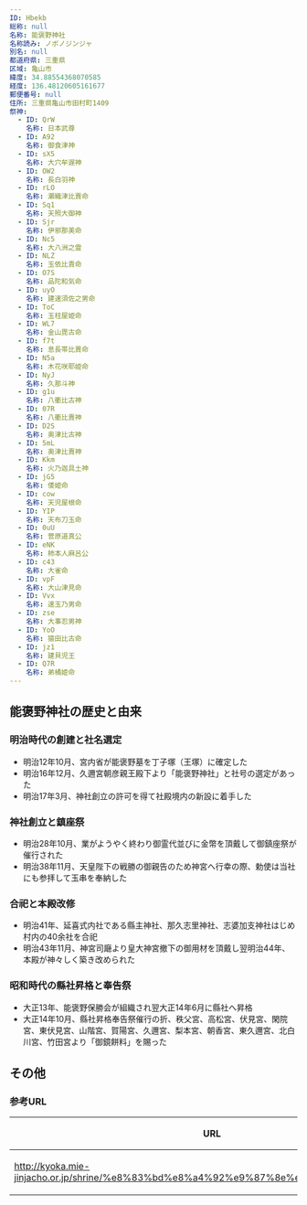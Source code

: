 ```yaml
---
ID: Hbekb
総称: null
名称: 能褒野神社
名称読み: ノボノジンジャ
別名: null
都道府県: 三重県
区域: 亀山市
緯度: 34.88554368070585
経度: 136.48120605161677
郵便番号: null
住所: 三重県亀山市田村町1409
祭神:
  - ID: QrW
    名称: 日本武尊
  - ID: A92
    名称: 御食津神
  - ID: sX5
    名称: 大穴牟遅神
  - ID: OW2
    名称: 長白羽神
  - ID: rLO
    名称: 瀬織津比賣命
  - ID: Sq1
    名称: 天照大御神
  - ID: Sjr
    名称: 伊邪那美命
  - ID: Nc5
    名称: 大八洲之霊
  - ID: NLZ
    名称: 玉依比責命
  - ID: O7S
    名称: 品陀和気命
  - ID: uyO
    名称: 建速須佐之男命
  - ID: ToC
    名称: 玉柱屋姫命
  - ID: WL7
    名称: 金山毘古命
  - ID: f7t
    名称: 息長帯比賣命
  - ID: N5a
    名称: 木花咲耶姫命
  - ID: NyJ
    名称: 久那斗神
  - ID: g1u
    名称: 八衢比古神
  - ID: 07R
    名称: 八衢比賣神
  - ID: D2S
    名称: 奥津比古神
  - ID: 5mL
    名称: 奥津比賣神
  - ID: Kkm
    名称: 火乃迦具土神
  - ID: jG5
    名称: 倭姫命
  - ID: cow
    名称: 天児屋根命
  - ID: YIP
    名称: 天布刀玉命
  - ID: 0uU
    名称: 菅原道真公
  - ID: eNK
    名称: 柿本人麻呂公
  - ID: c43
    名称: 大雀命
  - ID: vpF
    名称: 大山津見命
  - ID: Vvx
    名称: 速玉乃男命
  - ID: zse
    名称: 大事忍男神
  - ID: YoO
    名称: 猿田比古命
  - ID: jz1
    名称: 建貝児王
  - ID: Q7R
    名称: 弟橘姫命
---
```


## 能褒野神社の歴史と由来

### 明治時代の創建と社名選定

- 明治12年10月、宮内省が能褒野墓を丁子塚（王塚）に確定した
- 明治16年12月、久邇宮朝彦親王殿下より「能褒野神社」と社号の選定があった
- 明治17年3月、神社創立の許可を得て社殿境内の新設に着手した

### 神社創立と鎮座祭

- 明治28年10月、業がようやく終わり御霊代並びに金幣を頂戴して御鎮座祭が催行された
- 明治38年11月、天皇陛下の戦勝の御親告のため神宮へ行幸の際、勅使は当社にも参拝して玉串を奉納した

### 合祀と本殿改修

- 明治41年、延喜式内社である縣主神社、那久志里神社、志婆加支神社はじめ村内の40余社を合祀
- 明治43年11月、神宮司廰より皇大神宮撤下の御用材を頂戴し翌明治44年、本殿が神々しく築き改められた

### 昭和時代の縣社昇格と奉告祭

- 大正13年、能褒野保勝会が組織され翌大正14年6月に縣社へ昇格
- 大正14年10月、縣社昇格奉告祭催行の折、秩父宮、高松宮、伏見宮、閑院宮、東伏見宮、山階宮、賀陽宮、久邇宮、梨本宮、朝香宮、東久邇宮、北白川宮、竹田宮より「御鏡餅料」を賜った

## その他

### 参考URL

| URL                                                                                   | 説明   |
| ------------------------------------------------------------------------------------- | ------ |
| http://kyoka.mie-jinjacho.or.jp/shrine/%e8%83%bd%e8%a4%92%e9%87%8e%e7%a5%9e%e7%a4%be/ | 神社庁 |
